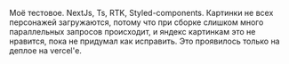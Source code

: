 Моё тестовое.
NextJs, Ts, RTK, Styled-components.
Картинки не всех персонажей загружаются, потому что при сборке слишком много параллельных запросов происходит, и яндекс картинкам это не нравится, пока не придумал как исправить. Это проявилось только на деплое на vercel'е.
